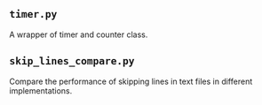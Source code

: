 
## `timer.py`

A wrapper of timer and counter class.


## `skip_lines_compare.py` 

Compare the performance of skipping lines in text files in different implementations.


